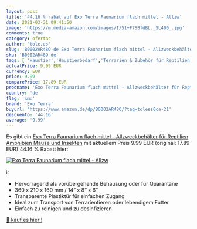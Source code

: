 ```yaml
---
layout: post
title: '44.16 % rabat auf Exo Terra Faunarium flach mittel - Allzw'
date: 2021-03-31 09:41:50
image: 'https://m.media-amazon.com/images/I/51+F7SBfdBL._SL400_.jpg'
comments: true
category: ofertas
author: 'tole.es'
slug: 'B0002AR48O-de Exo Terra Faunarium flach mittel - Allzweckbehälter für...'
sku: 'B0002AR48O-de'
tags: [ 'Haustier','Haustierbedarf','Terrarien & Zubehör für Reptilien & Amphibien','Terrarien für Reptilien & Amphibien','Terraristikbedarf','exo terra', ]
actualPrice: 9.99 EUR
currency: EUR
price: 9.99
comparePrice: 17.89 EUR
prodname: 'Exo Terra Faunarium flach mittel - Allzweckbehälter für Reptilien  Amphibien  Mäuse und Insekten'
country: 'de'
flag: '🇩🇪'
brand: 'Exo Terra'
buyurl: 'https://www.amazon.de/dp/B0002AR48O/?tag=tolees0ca-21'
descuento: '44.16'
average: '9.99'
---
```


Es gibt ein [Exo Terra Faunarium flach mittel - Allzweckbehälter für Reptilien  Amphibien  Mäuse und Insekten](https://www.amazon.de/dp/B0002AR48O/?tag=tolees0ca-21) mit aktuellem Preis 9.99 EUR (original: 17.89 EUR) 44.16 % Rabatt hier:

[![Exo Terra Faunarium flach mittel - Allzw](https://m.media-amazon.com/images/I/51+F7SBfdBL._SL400_.jpg)](https://www.amazon.de/dp/B0002AR48O/?tag=tolees0ca-21)

ℹ️:

- Hervorragend als vorübergehende Behausung oder für Quarantäne
- 360 x 210 x 160 mm / 14” x 8” x 6”
- Transparente Plastiktür für einfachen Zugang
- Ideal zum Transport von Terrarientieren oder lebendigem Futter
- Einfach zu reinigen und zu desinfizieren

[🛒 kauf es hier!!](https://www.amazon.de/dp/B0002AR48O/?tag=tolees0ca-21)
